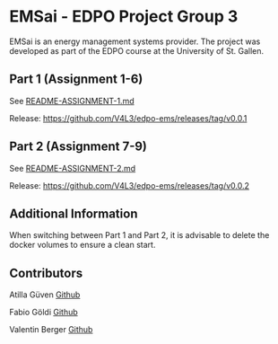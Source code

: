 # EMSai - EDPO Project Group 3

EMSai is an energy management systems provider.
The project was developed as part of the EDPO course at the University of St. Gallen.

## Part 1 (Assignment 1-6)

See [README-ASSIGNMENT-1.md](README-ASSIGNMENT-1.md)

Release: https://github.com/V4L3/edpo-ems/releases/tag/v0.0.1

## Part 2 (Assignment 7-9)

See [README-ASSIGNMENT-2.md](README-ASSIGNMENT-2.md)

Release: https://github.com/V4L3/edpo-ems/releases/tag/v0.0.2

## Additional Information

When switching between Part 1 and Part 2, it is advisable to delete the docker volumes to ensure a clean start.

## Contributors

Atilla Güven [Github](https://github.com/atillagueven)

Fabio Göldi [Github](https://github.com/fabgeo8)

Valentin Berger [Github](https://github.com/V4L3)